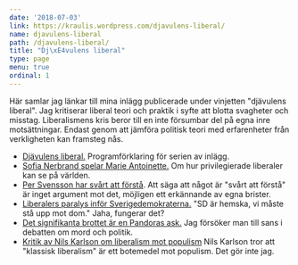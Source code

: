 ```yaml
---
date: '2018-07-03'
link: https://kraulis.wordpress.com/djavulens-liberal/
name: djavulens-liberal
path: /djavulens-liberal/
title: "Dj\xE4vulens liberal"
type: page
menu: true
ordinal: 1
---
```

Här samlar jag länkar till mina inlägg publicerade under vinjetten
"djävulens liberal". Jag kritiserar liberal teori och praktik i syfte
att blotta svagheter och misstag. Liberalismens kris beror till en
inte försumbar del på egna inre motsättningar. Endast genom att
jämföra politisk teori med erfarenheter från verkligheten kan framsteg
nås.

- [Djävulens liberal.](/2018/07/01/djavulens-liberal/)
  Programförklaring för serien av inlägg.
- [Sofia Nerbrand spelar Marie Antoinette.](/2018/07/03/djavulens-liberal-sofia-nerbrand-spelar-marie-antoinette/)
  Om hur privilegierade liberaler kan se på världen.
- [Per Svensson har svårt att förstå](/2018/07/05/djavulens-liberal-per-svensson-har-svart-att-forsta/).
  Att säga att något är "svårt att förstå" är inget argument mot det,
  möjligen ett erkännande av egna brister.
- [Liberalers paralys inför   Sverigedemokraterna.](/2018/08/08/djavulens-liberal-liberalers-paralys-infor-sverigedemokraterna/)
  "SD är hemska, vi måste stå upp mot dom." Jaha, fungerar det?
- [Det signifikanta brottet är en Pandoras ask.](/2018/08/31/djavulens-liberal-det-signifikanta-brottet-ar-en-pandoras-ask/)
  Jag försöker man till sans i debatten om mord och politik.
- [Kritik av Nils Karlson om liberalism mot populism](/2024/09/23/kritik-av-nils-karlson-om-liberalims-mot-populism/) Nils Karlson tror att "klassisk liberalism" är ett botemedel mot populism. Det gör inte jag.

